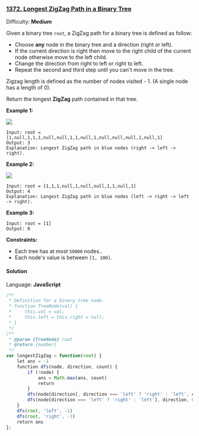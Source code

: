 ### [1372\. Longest ZigZag Path in a Binary Tree](https://leetcode.com/problems/longest-zigzag-path-in-a-binary-tree/)

Difficulty: **Medium**


Given a binary tree `root`, a ZigZag path for a binary tree is defined as follow:

*   Choose **any** node in the binary tree and a direction (right or left).
*   If the current direction is right then move to the right child of the current node otherwise move to the left child.
*   Change the direction from right to left or right to left.
*   Repeat the second and third step until you can't move in the tree.

Zigzag length is defined as the number of nodes visited - 1\. (A single node has a length of 0).

Return the longest **ZigZag** path contained in that tree.

**Example 1:**

**![](https://assets.leetcode.com/uploads/2020/01/22/sample_1_1702.png)**

```
Input: root = [1,null,1,1,1,null,null,1,1,null,1,null,null,null,1,null,1]
Output: 3
Explanation: Longest ZigZag path in blue nodes (right -> left -> right).
```

**Example 2:**

**![](https://assets.leetcode.com/uploads/2020/01/22/sample_2_1702.png)**

```
Input: root = [1,1,1,null,1,null,null,1,1,null,1]
Output: 4
Explanation: Longest ZigZag path in blue nodes (left -> right -> left -> right).
```

**Example 3:**

```
Input: root = [1]
Output: 0
```

**Constraints:**

*   Each tree has at most `50000` nodes..
*   Each node's value is between `[1, 100]`.


#### Solution

Language: **JavaScript**

```javascript
/**
 * Definition for a binary tree node.
 * function TreeNode(val) {
 *     this.val = val;
 *     this.left = this.right = null;
 * }
 */
/**
 * @param {TreeNode} root
 * @return {number}
 */
var longestZigZag = function(root) {
    let ans = -1
    function dfs(node, direction, count) {
        if (!node) {
            ans = Math.max(ans, count)
            return
        }
        dfs(node[direction], direction === 'left' ? 'right' : 'left', count + 1)
        dfs(node[direction === 'left' ? 'right' : 'left'], direction, 0)
    }
    dfs(root, 'left', -1)
    dfs(root, 'right', -1)
    return ans
};
```